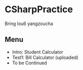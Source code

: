 # CSharpPractice
Bring lou6 yangzoucha
## Menu
- Intro: Student Calculator
- Test1: Bill Calculator (uploaded)
- To be Continued